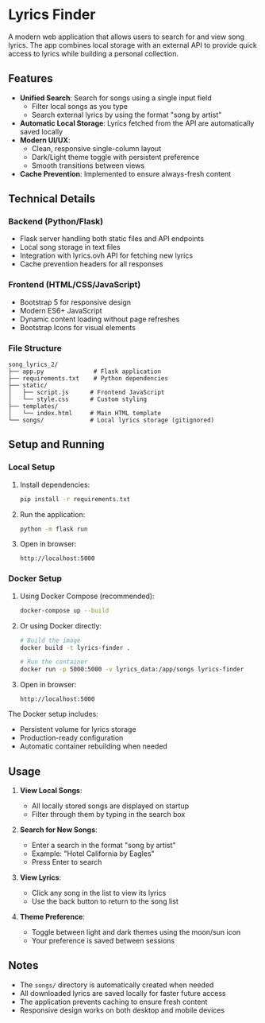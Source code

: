 # Lyrics Finder

A modern web application that allows users to search for and view song lyrics. The app combines local storage with an external API to provide quick access to lyrics while building a personal collection.

## Features

- **Unified Search**: Search for songs using a single input field
  - Filter local songs as you type
  - Search external lyrics by using the format "song by artist"
- **Automatic Local Storage**: Lyrics fetched from the API are automatically saved locally
- **Modern UI/UX**:
  - Clean, responsive single-column layout
  - Dark/Light theme toggle with persistent preference
  - Smooth transitions between views
- **Cache Prevention**: Implemented to ensure always-fresh content

## Technical Details

### Backend (Python/Flask)
- Flask server handling both static files and API endpoints
- Local song storage in text files
- Integration with lyrics.ovh API for fetching new lyrics
- Cache prevention headers for all responses

### Frontend (HTML/CSS/JavaScript)
- Bootstrap 5 for responsive design
- Modern ES6+ JavaScript
- Dynamic content loading without page refreshes
- Bootstrap Icons for visual elements

### File Structure
```
song_lyrics_2/
├── app.py              # Flask application
├── requirements.txt    # Python dependencies
├── static/
│   ├── script.js      # Frontend JavaScript
│   └── style.css      # Custom styling
├── templates/
│   └── index.html     # Main HTML template
└── songs/             # Local lyrics storage (gitignored)
```

## Setup and Running

### Local Setup

1. Install dependencies:
   ```bash
   pip install -r requirements.txt
   ```

2. Run the application:
   ```bash
   python -m flask run
   ```

3. Open in browser:
   ```
   http://localhost:5000
   ```

### Docker Setup

1. Using Docker Compose (recommended):
   ```bash
   docker-compose up --build
   ```

2. Or using Docker directly:
   ```bash
   # Build the image
   docker build -t lyrics-finder .

   # Run the container
   docker run -p 5000:5000 -v lyrics_data:/app/songs lyrics-finder
   ```

3. Open in browser:
   ```
   http://localhost:5000
   ```

The Docker setup includes:
- Persistent volume for lyrics storage
- Production-ready configuration
- Automatic container rebuilding when needed

## Usage

1. **View Local Songs**:
   - All locally stored songs are displayed on startup
   - Filter through them by typing in the search box

2. **Search for New Songs**:
   - Enter a search in the format "song by artist"
   - Example: "Hotel California by Eagles"
   - Press Enter to search

3. **View Lyrics**:
   - Click any song in the list to view its lyrics
   - Use the back button to return to the song list

4. **Theme Preference**:
   - Toggle between light and dark themes using the moon/sun icon
   - Your preference is saved between sessions

## Notes

- The `songs/` directory is automatically created when needed
- All downloaded lyrics are saved locally for faster future access
- The application prevents caching to ensure fresh content
- Responsive design works on both desktop and mobile devices
